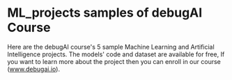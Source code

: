 # ML_projects samples of debugAI Course

Here are the debugAI course's 5 sample Machine Learning and Artificial Intelligence projects. The models' code and dataset are available for free, If you want to learn more about the project then you can enroll in our course (www.debugai.io). 
